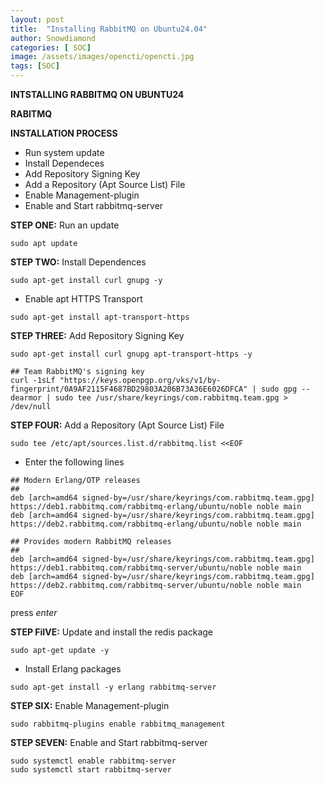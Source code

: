 ```yaml
---
layout: post
title:  "Installing RabbitMQ on Ubuntu24.04"
author: Snowdiamond
categories: [ SOC]
image: /assets/images/opencti/opencti.jpg
tags: [SOC]
---
```

**INTSTALLING RABBITMQ ON UBUNTU24**

**RABITMQ**

**INSTALLATION PROCESS**

- Run system update
- Install Dependeces 
- Add Repository Signing Key
- Add a Repository (Apt Source List) File
- Enable Management-plugin
- Enable and Start rabbitmq-server

**STEP ONE:** Run an update

```
sudo apt update
```

**STEP TWO:** Install Dependences

```
sudo apt-get install curl gnupg -y
```
- Enable apt HTTPS Transport
```
sudo apt-get install apt-transport-https
```

**STEP THREE:** Add Repository Signing Key

```
sudo apt-get install curl gnupg apt-transport-https -y

## Team RabbitMQ's signing key
curl -1sLf "https://keys.openpgp.org/vks/v1/by-fingerprint/0A9AF2115F4687BD29803A206B73A36E6026DFCA" | sudo gpg --dearmor | sudo tee /usr/share/keyrings/com.rabbitmq.team.gpg > /dev/null
```

**STEP FOUR:** Add a Repository (Apt Source List) File
```
sudo tee /etc/apt/sources.list.d/rabbitmq.list <<EOF
```
- Enter the following lines 
```
## Modern Erlang/OTP releases
##
deb [arch=amd64 signed-by=/usr/share/keyrings/com.rabbitmq.team.gpg] https://deb1.rabbitmq.com/rabbitmq-erlang/ubuntu/noble noble main
deb [arch=amd64 signed-by=/usr/share/keyrings/com.rabbitmq.team.gpg] https://deb2.rabbitmq.com/rabbitmq-erlang/ubuntu/noble noble main

## Provides modern RabbitMQ releases
##
deb [arch=amd64 signed-by=/usr/share/keyrings/com.rabbitmq.team.gpg] https://deb1.rabbitmq.com/rabbitmq-server/ubuntu/noble noble main
deb [arch=amd64 signed-by=/usr/share/keyrings/com.rabbitmq.team.gpg] https://deb2.rabbitmq.com/rabbitmq-server/ubuntu/noble noble main
EOF
```
press *enter*

**STEP FiIVE:** Update and install the redis package
```
sudo apt-get update -y
```

- Install Erlang packages
```
sudo apt-get install -y erlang rabbitmq-server
```

**STEP SIX:** Enable Management-plugin
```
sudo rabbitmq-plugins enable rabbitmq_management
```

**STEP SEVEN:** Enable and Start rabbitmq-server
```
sudo systemctl enable rabbitmq-server
sudo systemctl start rabbitmq-server
```